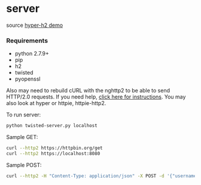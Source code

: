 # server

source [hyper-h2 demo](https://github.com/python-hyper/hyper-h2/blob/master/examples/twisted/twisted-server.py)

### Requirements
- python 2.7.9+
- pip
- h2
- twisted
- pyopenssl

Also may need to rebuild cURL with the nghttp2 to be able to send HTTP/2.0 requests.
If you need help, [click here for instructions](https://serversforhackers.com/video/curl-with-http2-support).
You may also look at hyper or httpie, httpie-http2.

To run server:
```sh
python twisted-server.py localhost
```

Sample GET:
```sh
curl --http2 https://httpbin.org/get
curl --http2 https://localhost:8080
```
Sample POST:
```sh
curl --http2 -H "Content-Type: application/json" -X POST -d '{"username":"poncho","token":"3498573984579348"}' https://localhost:8080/
```
